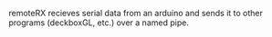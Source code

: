 remoteRX recieves serial data from an arduino and sends it to other programs (deckboxGL, etc.) over a named pipe.
